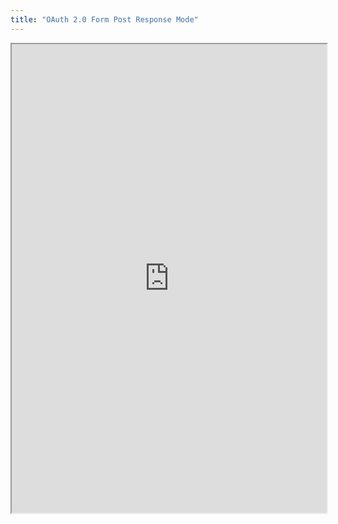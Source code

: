 ```yaml
---
title: "OAuth 2.0 Form Post Response Mode"
---
```



<iframe height="750" width="100%" src="https://ewelton.github.io/ktest/wiki.html#OAuth%202.0%20Form%20Post%20Response%20Mode"></iframe>
